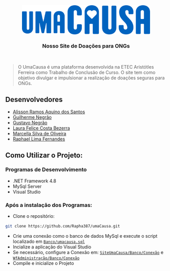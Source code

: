 <div align="center">
  <img src="./SiteUmaCausa/prjUmaCausaTcc/images/logo/logoAzul.svg" width="400px" />
</div>
<h3 align="center">Nosso Site de Doações para ONGs</h4>

<br>

> O UmaCausa é uma plataforma desenvolvida na ETEC Aristótles Ferreira como Trabalho de Conclusão de Curso. O site tem como objetivo divulgar e impulsionar a realização de doações seguras para ONGs.

## Desenvolvedores

- <a style="color: inherit" href="https://github.com/Alisson-Ramos">Alisson Ramos Aquino dos Santos</a>
- <a style="color: inherit" href="https://github.com/Gug4negrao">Guilherme Negrão</a>
- <a style="color: inherit" href="https://github.com/Gug4negrao">Gustavo Negrão</a>
- <a style="color: inherit" href="https://github.com/felicelaura">Laura Felice Costa Bezerra</a>
- <a style="color: inherit" href="https://github.com/marcellaoliveira14">Marcella Silva de Oliveira</a>
- <a style="color: inherit" href="https://github.com/Rapha387">Raphael Lima Fernandes</a>

## Como Utilizar o Projeto:

### Programas de Desenvolvimento

- .NET Framework 4.8
- MySql Server
- Visual Studio

### Após a instalação dos Programas:

- Clone o repositório:

```sh
git clone https://github.com/Rapha387/umaCausa.git
```
- Crie uma conexão como o banco de dados MySql e execute o script localizado em <a style="color: inherit" href="https://github.com/Rapha387/umaCausa/blob/main/Banco/umacausa.sql">`Banco/umacausa.sql`</a>
- Incialize a aplicação do Visual Studio
- Se necessário, configure a Conexão em: <a style="color: inherit" href="https://github.com/Rapha387/umaCausa/blob/main/SiteUmaCausa/prjUmaCausaTcc/Banco/Conexao.cs">`SiteUmaCausa/Banco/Conexão`</a> e <a style="color: inherit" href="https://github.com/Rapha387/umaCausa/blob/main/WfAdministracao/Banco/Conexao.cs">`WfAdministração/Banco/Conexão`</a>
- Compile e inicialize o Projeto

